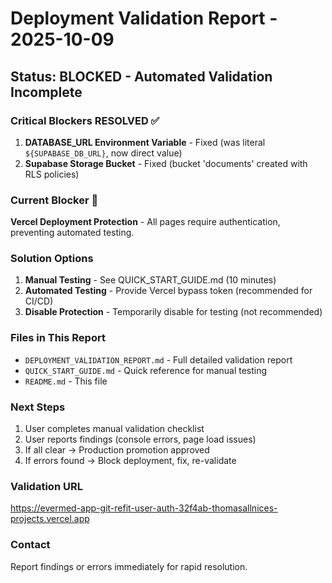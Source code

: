 # Deployment Validation Report - 2025-10-09

## Status: BLOCKED - Automated Validation Incomplete

### Critical Blockers RESOLVED ✅
1. **DATABASE_URL Environment Variable** - Fixed (was literal `${SUPABASE_DB_URL}`, now direct value)
2. **Supabase Storage Bucket** - Fixed (bucket 'documents' created with RLS policies)

### Current Blocker 🚫
**Vercel Deployment Protection** - All pages require authentication, preventing automated testing.

### Solution Options
1. **Manual Testing** - See QUICK_START_GUIDE.md (10 minutes)
2. **Automated Testing** - Provide Vercel bypass token (recommended for CI/CD)
3. **Disable Protection** - Temporarily disable for testing (not recommended)

### Files in This Report
- `DEPLOYMENT_VALIDATION_REPORT.md` - Full detailed validation report
- `QUICK_START_GUIDE.md` - Quick reference for manual testing
- `README.md` - This file

### Next Steps
1. User completes manual validation checklist
2. User reports findings (console errors, page load issues)
3. If all clear → Production promotion approved
4. If errors found → Block deployment, fix, re-validate

### Validation URL
https://evermed-app-git-refit-user-auth-32f4ab-thomasallnices-projects.vercel.app

### Contact
Report findings or errors immediately for rapid resolution.
